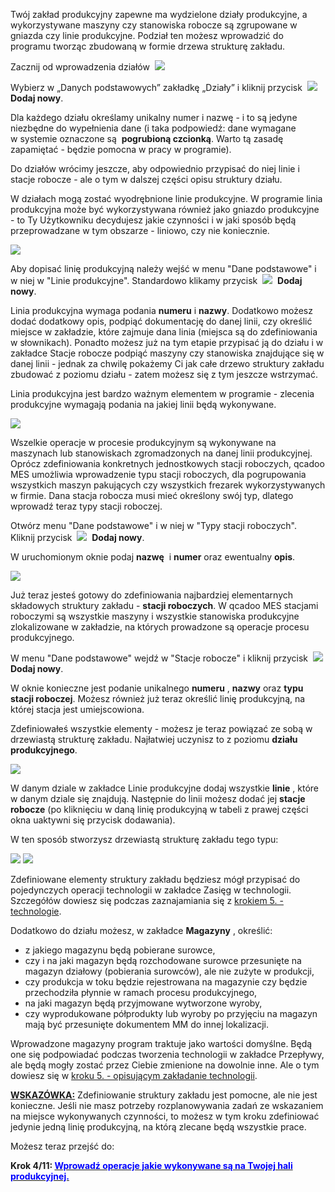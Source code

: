 ---
---
Twój zakład produkcyjny zapewne ma wydzielone działy produkcyjne, a wykorzystywane maszyny czy stanowiska robocze są zgrupowane w gniazda czy linie produkcyjne. Podział ten możesz wprowadzić do programu tworząc zbudowaną w formie drzewa strukturę zakładu.

  

Zacznij od wprowadzenia działów&nbsp; 
[![](/introduction/krok-2-maszyny/dzialy_lista.png)](/introduction/krok-2-maszyny/dzialy_lista.png)
  

Wybierz w&nbsp;„Danych podstawowych” zakładkę „Działy” i&nbsp;kliknij przycisk&nbsp; ![](/introduction/krok-2-maszyny/dodaj%20nowy.png)&nbsp; **Dodaj nowy**.

Dla każdego działu określamy unikalny numer i nazwę - i to są jedyne niezbędne do wypełnienia dane&nbsp;(i taka podpowiedź: dane wymagane w&nbsp;systemie oznaczone są&nbsp; **pogrubioną&nbsp;czcionką**. Warto tą zasadę zapamiętać - będzie pomocna w pracy w programie).

Do działów wrócimy jeszcze, aby odpowiednio przypisać do niej linie i stacje robocze - ale o tym w dalszej części opisu struktury działu.

W działach mogą zostać wyodrębnione linie produkcyjne. W programie linia produkcyjna może być wykorzystywana również jako gniazdo produkcyjne - to Ty Użytkowniku decydujesz jakie czynności i w jaki sposób będą przeprowadzane w tym obszarze - liniowo, czy nie koniecznie.

[![](/introduction/krok-2-maszyny/linia_lista.png)](/introduction/krok-2-maszyny/linia_lista.png)

Aby dopisać linię produkcyjną należy wejść w menu "Dane podstawowe" i w niej w "Linie produkcyjne". Standardowo klikamy&nbsp;przycisk&nbsp; ![](/introduction/krok-2-maszyny/dodaj%20nowy.png)&nbsp; **Dodaj nowy**.&nbsp;

Linia produkcyjna wymaga podania **numeru** i **nazwy**. Dodatkowo możesz dodać dodatkowy opis, podpiąć dokumentację do danej linii, czy określić miejsce w zakładzie, które zajmuje dana linia (miejsca są do zdefiniowania w słownikach). Ponadto możesz już na tym etapie przypisać ją do działu i w zakładce Stacje robocze podpiąć maszyny czy stanowiska znajdujące się w danej linii - jednak za chwilę pokażemy Ci jak całe drzewo struktury zakładu zbudować z poziomu działu - zatem możesz się z tym jeszcze wstrzymać.

  

Linia produkcyjna jest bardzo ważnym elementem w programie - zlecenia produkcyjne wymagają podania na jakiej linii będą wykonywane.&nbsp;

[![](/introduction/krok-2-maszyny/typy_stacji_lista.png)](/introduction/krok-2-maszyny/typy_stacji_lista.png)
  

Wszelkie operacje w procesie produkcyjnym są wykonywane na maszynach lub stanowiskach zgromadzonych na danej linii produkcyjnej. Oprócz zdefiniowania konkretnych jednostkowych stacji roboczych, qcadoo MES umożliwia wprowadzenie typu stacji roboczych, dla pogrupowania wszystkich maszyn pakujących czy wszystkich frezarek wykorzystywanych w firmie. Dana stacja robocza musi mieć określony swój typ, dlatego wprowadź teraz typy stacji roboczej.

  

  

Otwórz menu "Dane podstawowe" i w niej w "Typy stacji roboczych". Kliknij&nbsp;przycisk&nbsp; ![](/introduction/krok-2-maszyny/dodaj%20nowy.png)&nbsp; **Dodaj nowy**.&nbsp;

W uruchomionym oknie podaj **nazwę** &nbsp;i **numer** oraz ewentualny **opis**.

![](/introduction/krok-2-maszyny/stacje_lista.png)

Już teraz jesteś gotowy do zdefiniowania najbardziej elementarnych składowych struktury zakładu - **stacji roboczych**. W qcadoo MES stacjami roboczymi są wszystkie maszyny i wszystkie stanowiska produkcyjne zlokalizowane w zakładzie, na których prowadzone są operacje procesu produkcyjnego.

W menu "Dane podstawowe" wejdź w "Stacje robocze" i kliknij&nbsp;przycisk&nbsp; ![](/introduction/krok-2-maszyny/dodaj%20nowy.png)&nbsp; **Dodaj nowy**.&nbsp;

W oknie konieczne jest podanie unikalnego **numeru** , **nazwy** oraz **typu stacji roboczej**. Możesz również już teraz określić linię produkcyjną, na której stacja jest umiejscowiona.&nbsp;

Zdefiniowałeś wszystkie elementy - możesz je teraz powiązać ze sobą w drzewiastą strukturę zakładu. Najłatwiej uczynisz to z poziomu **działu produkcyjnego**.

[![](/introduction/krok-2-maszyny/dzialy_linie.png)](/introduction/krok-2-maszyny/dzialy_linie.png)

W danym dziale w zakładce Linie produkcyjne dodaj wszystkie **linie** , które w danym dziale się znajdują. Następnie do linii możesz dodać jej **stacje robocze** (po kliknięciu w daną linię produkcyjną w tabeli z prawej części okna uaktywni się przycisk dodawania).

  

W ten sposób stworzysz drzewiastą strukturę zakładu tego typu:

[![](/introduction/krok-2-maszyny/struktura.png)](/introduction/krok-2-maszyny/struktura.png) ![](/introduction/krok-2-maszyny/dzialy_magazyny.png)
  

Zdefiniowane elementy struktury zakładu będziesz mógł przypisać do pojedynczych operacji technologii w zakładce Zasięg w technologii. Szczegółów dowiesz się podczas zaznajamiania się z [krokiem 5. - technologie](/introduction/krok-4-technologie).

  

 Dodatkowo do działu możesz, w zakładce **Magazyny** , określić: 
- z jakiego magazynu będą pobierane surowce,&nbsp;
- czy i na jaki magazyn będą rozchodowane surowce przesunięte na magazyn działowy (pobierania surowców), ale nie zużyte w produkcji,
- czy produkcja w toku będzie rejestrowana na magazynie czy będzie przechodziła płynnie w ramach procesu produkcyjnego,
- na jaki magazyn będą przyjmowane wytworzone wyroby,
- czy wyprodukowane półprodukty lub wyroby po przyjęciu na magazyn mają być przesunięte dokumentem MM do innej lokalizacji.

  

Wprowadzone magazyny program traktuje jako wartości domyślne. Będą one się podpowiadać podczas tworzenia technologii w zakładce Przepływy, ale będą mogły zostać przez Ciebie zmienione na dowolnie inne. Ale o tym dowiesz się w [kroku 5. - opisującym zakładanie technologii](/introduction/krok-4-technologie).&nbsp;

<u style="font-weight:bold">WSKAZÓWKA:</u>&nbsp;Zdefiniowanie struktury zakładu jest pomocne, ale nie jest konieczne. Jeśli nie masz potrzeby rozplanowywania zadań ze wskazaniem na miejsce wykonywanych czynności, to możesz w tym kroku zdefiniować jedynie jedną linię produkcyjną, na którą zlecane będą wszystkie prace.

Możesz teraz przejść do:

**Krok 4/11: [<font color="#0000ff">Wprowadź operacje jakie wykonywane są na Twojej hali produkcyjnej.</font>](/introduction/krok-3-operacje)**

